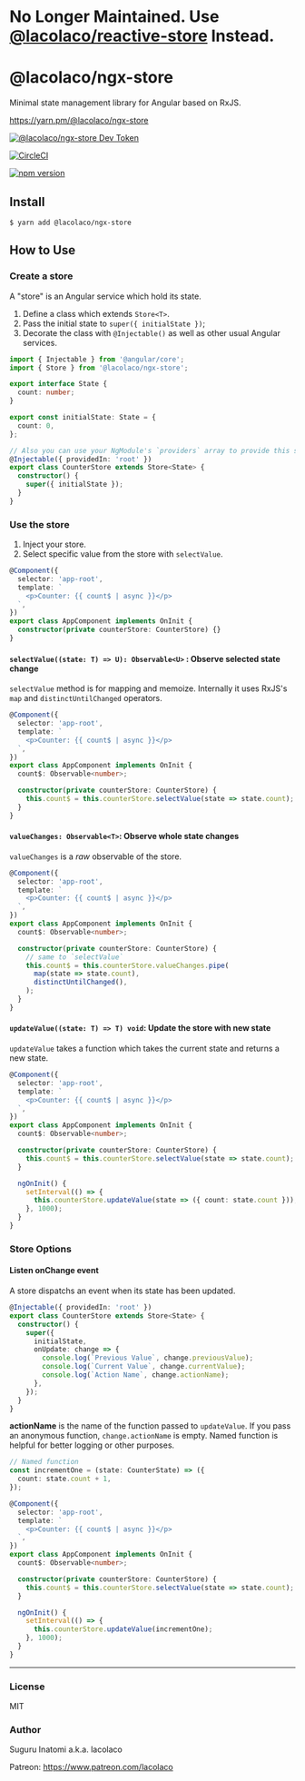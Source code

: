 # No Longer Maintained. Use [@lacolaco/reactive-store](https://github.com/lacolaco/reactive-store) Instead.

# @lacolaco/ngx-store

Minimal state management library for Angular based on RxJS.

https://yarn.pm/@lacolaco/ngx-store

[![@lacolaco/ngx-store Dev Token](https://badge.devtoken.rocks/@lacolaco/ngx-store)](https://devtoken.rocks/package/@lacolaco/ngx-store)

[![CircleCI](https://circleci.com/gh/lacolaco/ngx-store.svg?style=svg)](https://circleci.com/gh/lacolaco/ngx-store)

[![npm version](https://badge.fury.io/js/%40lacolaco%2Fngx-store.svg)](https://badge.fury.io/js/%40lacolaco%2Fngx-store)

## Install

```
$ yarn add @lacolaco/ngx-store
```

## How to Use

### Create a store

A "store" is an Angular service which hold its state.

1. Define a class which extends `Store<T>`.
2. Pass the initial state to `super({ initialState })`;
3. Decorate the class with `@Injectable()` as well as other usual Angular services.

```ts
import { Injectable } from '@angular/core';
import { Store } from '@lacolaco/ngx-store';

export interface State {
  count: number;
}

export const initialState: State = {
  count: 0,
};

// Also you can use your NgModule's `providers` array to provide this service.
@Injectable({ providedIn: 'root' })
export class CounterStore extends Store<State> {
  constructor() {
    super({ initialState });
  }
}
```

### Use the store

1. Inject your store.
2. Select specific value from the store with `selectValue`.

```ts
@Component({
  selector: 'app-root',
  template: `
    <p>Counter: {{ count$ | async }}</p>
  `,
})
export class AppComponent implements OnInit {
  constructor(private counterStore: CounterStore) {}
}
```

#### `selectValue((state: T) => U): Observable<U>` : Observe selected state change

`selectValue` method is for mapping and memoize. Internally it uses RxJS's `map` and `distinctUntilChanged` operators.

```ts
@Component({
  selector: 'app-root',
  template: `
    <p>Counter: {{ count$ | async }}</p>
  `,
})
export class AppComponent implements OnInit {
  count$: Observable<number>;

  constructor(private counterStore: CounterStore) {
    this.count$ = this.counterStore.selectValue(state => state.count);
  }
}
```

#### `valueChanges: Observable<T>`: Observe whole state changes

`valueChanges` is a _raw_ observable of the store.

```ts
@Component({
  selector: 'app-root',
  template: `
    <p>Counter: {{ count$ | async }}</p>
  `,
})
export class AppComponent implements OnInit {
  count$: Observable<number>;

  constructor(private counterStore: CounterStore) {
    // same to `selectValue`
    this.count$ = this.counterStore.valueChanges.pipe(
      map(state => state.count),
      distinctUntilChanged(),
    );
  }
}
```

#### `updateValue((state: T) => T) void`: Update the store with new state

`updateValue` takes a function which takes the current state and returns a new state.

```ts
@Component({
  selector: 'app-root',
  template: `
    <p>Counter: {{ count$ | async }}</p>
  `,
})
export class AppComponent implements OnInit {
  count$: Observable<number>;

  constructor(private counterStore: CounterStore) {
    this.count$ = this.counterStore.selectValue(state => state.count);
  }

  ngOnInit() {
    setInterval(() => {
      this.counterStore.updateValue(state => ({ count: state.count }));
    }, 1000);
  }
}
```

### Store Options

#### Listen onChange event

A store dispatchs an event when its state has been updated.

```ts
@Injectable({ providedIn: 'root' })
export class CounterStore extends Store<State> {
  constructor() {
    super({
      initialState,
      onUpdate: change => {
        console.log(`Previous Value`, change.previousValue);
        console.log(`Current Value`, change.currentValue);
        console.log(`Action Name`, change.actionName);
      },
    });
  }
}
```

**actionName** is the name of the function passed to `updateValue`.
If you pass an anonymous function, `change.actionName` is empty.
Named function is helpful for better logging or other purposes.

```ts
// Named function
const incrementOne = (state: CounterState) => ({
  count: state.count + 1,
});

@Component({
  selector: 'app-root',
  template: `
    <p>Counter: {{ count$ | async }}</p>
  `,
})
export class AppComponent implements OnInit {
  count$: Observable<number>;

  constructor(private counterStore: CounterStore) {
    this.count$ = this.counterStore.selectValue(state => state.count);
  }

  ngOnInit() {
    setInterval(() => {
      this.counterStore.updateValue(incrementOne);
    }, 1000);
  }
}
```

---

### License

MIT

### Author

Suguru Inatomi a.k.a. lacolaco

Patreon: https://www.patreon.com/lacolaco
